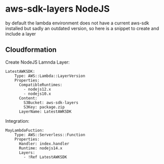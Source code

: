 # aws-sdk-layers NodeJS
by default the lambda environment does not have a current aws-sdk installed but sadly an outdated version, so here is a snippet to create and include a layer

## Cloudformation

Create NodeJS Lamnda Layer:
```
LatestAWKSDK:
    Type: AWS::Lambda::LayerVersion
    Properties:
      CompatibleRuntimes:
        - nodejs12.x
        - nodejs10.x
      Content: 
        S3Bucket: aws-sdk-layers
        S3Key: package.zip
      LayerName: LatestAWKSDK
```

Integration:
```
MayLambdaFuction:
    Type: AWS::Serverless::Function
    Properties:
      Handler: index.handler
      Runtime: nodejs14.x
      Layers: 
        - !Ref LatestAWKSDK
```
